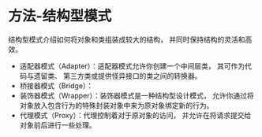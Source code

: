 # 方法-结构型模式

结构型模式介绍如何将对象和类组装成较大的结构， 并同时保持结构的灵活和高效。 

* 适配器模式（Adapter）：适配器模式允许你创建一个中间层类， 其可作为代码与遗留类、 第三方类或提供怪异接口的类之间的转换器。
* 桥接器模式（Bridge）：
* 装饰器模式（Wrapper）：装饰器模式是一种结构型设计模式， 允许你通过将对象放入包含行为的特殊封装对象中来为原对象绑定新的行为。
* 代理模式（Proxy）：代理控制着对于原对象的访问， 并允许在将请求提交给对象前后进行一些处理。

